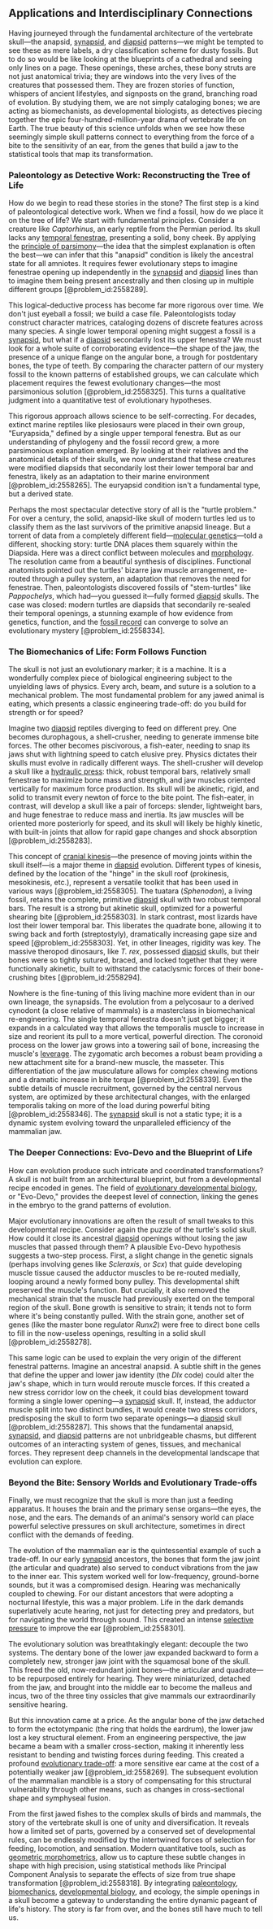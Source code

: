 ## Applications and Interdisciplinary Connections

Having journeyed through the fundamental architecture of the vertebrate skull—the anapsid, [synapsid](@article_id:173415), and [diapsid](@article_id:170074) patterns—we might be tempted to see these as mere labels, a dry classification scheme for dusty fossils. But to do so would be like looking at the blueprints of a cathedral and seeing only lines on a page. These openings, these arches, these bony struts are not just anatomical trivia; they are windows into the very lives of the creatures that possessed them. They are frozen stories of function, whispers of ancient lifestyles, and signposts on the grand, branching road of evolution. By studying them, we are not simply cataloging bones; we are acting as biomechanists, as developmental biologists, as detectives piecing together the epic four-hundred-million-year drama of vertebrate life on Earth. The true beauty of this science unfolds when we see how these seemingly simple skull patterns connect to everything from the force of a bite to the sensitivity of an ear, from the genes that build a jaw to the statistical tools that map its transformation.

### Paleontology as Detective Work: Reconstructing the Tree of Life

How do we begin to read these stories in the stone? The first step is a kind of paleontological detective work. When we find a fossil, how do we place it on the tree of life? We start with fundamental principles. Consider a creature like *Captorhinus*, an early reptile from the Permian period. Its skull lacks any [temporal fenestrae](@article_id:163586), presenting a solid, bony cheek. By applying the [principle of parsimony](@article_id:142359)—the idea that the simplest explanation is often the best—we can infer that this "anapsid" condition is likely the ancestral state for all amniotes. It requires fewer evolutionary steps to imagine fenestrae opening up independently in the [synapsid](@article_id:173415) and [diapsid](@article_id:170074) lines than to imagine them being present ancestrally and then closing up in multiple different groups [@problem_id:2558289].

This logical-deductive process has become far more rigorous over time. We don't just eyeball a fossil; we build a case file. Paleontologists today construct character matrices, cataloging dozens of discrete features across many species. A single lower temporal opening might suggest a fossil is a [synapsid](@article_id:173415), but what if a [diapsid](@article_id:170074) secondarily lost its upper fenestra? We must look for a whole suite of corroborating evidence—the shape of the jaw, the presence of a unique flange on the angular bone, a trough for postdentary bones, the type of teeth. By comparing the character pattern of our mystery fossil to the known patterns of established groups, we can calculate which placement requires the fewest evolutionary changes—the most parsimonious solution [@problem_id:2558325]. This turns a qualitative judgment into a quantitative test of evolutionary hypotheses.

This rigorous approach allows science to be self-correcting. For decades, extinct marine reptiles like plesiosaurs were placed in their own group, "Euryapsida," defined by a single upper temporal fenestra. But as our understanding of phylogeny and the fossil record grew, a more parsimonious explanation emerged. By looking at their relatives and the anatomical details of their skulls, we now understand that these creatures were modified diapsids that secondarily lost their lower temporal bar and fenestra, likely as an adaptation to their marine environment [@problem_id:2558265]. The euryapsid condition isn't a fundamental type, but a derived state.

Perhaps the most spectacular detective story of all is the "turtle problem." For over a century, the solid, anapsid-like skull of modern turtles led us to classify them as the last survivors of the primitive anapsid lineage. But a torrent of data from a completely different field—[molecular genetics](@article_id:184222)—told a different, shocking story: turtle DNA places them squarely within the Diapsida. Here was a direct conflict between molecules and [morphology](@article_id:272591). The resolution came from a beautiful synthesis of disciplines. Functional anatomists pointed out the turtles' bizarre jaw muscle arrangement, re-routed through a pulley system, an adaptation that removes the need for fenestrae. Then, paleontologists discovered fossils of "stem-turtles" like *Pappochelys*, which had—you guessed it—fully formed [diapsid](@article_id:170074) skulls. The case was closed: modern turtles are diapsids that secondarily re-sealed their temporal openings, a stunning example of how evidence from genetics, function, and the [fossil record](@article_id:136199) can converge to solve an evolutionary mystery [@problem_id:2558334].

### The Biomechanics of Life: Form Follows Function

The skull is not just an evolutionary marker; it is a machine. It is a wonderfully complex piece of biological engineering subject to the unyielding laws of physics. Every arch, beam, and suture is a solution to a mechanical problem. The most fundamental problem for any jawed animal is eating, which presents a classic engineering trade-off: do you build for strength or for speed?

Imagine two [diapsid](@article_id:170074) reptiles diverging to feed on different prey. One becomes durophagous, a shell-crusher, needing to generate immense bite forces. The other becomes piscivorous, a fish-eater, needing to snap its jaws shut with lightning speed to catch elusive prey. Physics dictates their skulls must evolve in radically different ways. The shell-crusher will develop a skull like a [hydraulic press](@article_id:269940): thick, robust temporal bars, relatively small fenestrae to maximize bone mass and strength, and jaw muscles oriented vertically for maximum force production. Its skull will be akinetic, rigid, and solid to transmit every newton of force to the bite point. The fish-eater, in contrast, will develop a skull like a pair of forceps: slender, lightweight bars, and huge fenestrae to reduce mass and inertia. Its jaw muscles will be oriented more posteriorly for speed, and its skull will likely be highly kinetic, with built-in joints that allow for rapid gape changes and shock absorption [@problem_id:2558283].

This concept of [cranial kinesis](@article_id:165105)—the presence of moving joints within the skull itself—is a major theme in [diapsid](@article_id:170074) evolution. Different types of kinesis, defined by the location of the "hinge" in the skull roof (prokinesis, mesokinesis, etc.), represent a versatile toolkit that has been used in various ways [@problem_id:2558305]. The tuatara (*Sphenodon*), a living fossil, retains the complete, primitive [diapsid](@article_id:170074) skull with two robust temporal bars. The result is a strong but akinetic skull, optimized for a powerful shearing bite [@problem_id:2558303]. In stark contrast, most lizards have lost their lower temporal bar. This liberates the quadrate bone, allowing it to swing back and forth (streptostyly), dramatically increasing gape size and speed [@problem_id:2558303]. Yet, in other lineages, rigidity was key. The massive theropod dinosaurs, like *T. rex*, possessed [diapsid](@article_id:170074) skulls, but their bones were so tightly sutured, braced, and locked together that they were functionally akinetic, built to withstand the cataclysmic forces of their bone-crushing bites [@problem_id:2558294].

Nowhere is the fine-tuning of this living machine more evident than in our own lineage, the synapsids. The evolution from a pelycosaur to a derived cynodont (a close relative of mammals) is a masterclass in biomechanical re-engineering. The single temporal fenestra doesn't just get bigger; it expands in a calculated way that allows the temporalis muscle to increase in size and reorient its pull to a more vertical, powerful direction. The coronoid process on the lower jaw grows into a towering sail of bone, increasing the muscle's [leverage](@article_id:172073). The zygomatic arch becomes a robust beam providing a new attachment site for a brand-new muscle, the masseter. This differentiation of the jaw musculature allows for complex chewing motions and a dramatic increase in bite torque [@problem_id:2558339]. Even the subtle details of muscle recruitment, governed by the central nervous system, are optimized by these architectural changes, with the enlarged temporalis taking on more of the load during powerful biting [@problem_id:2558346]. The [synapsid](@article_id:173415) skull is not a static type; it is a dynamic system evolving toward the unparalleled efficiency of the mammalian jaw.

### The Deeper Connections: Evo-Devo and the Blueprint of Life

How can evolution produce such intricate and coordinated transformations? A skull is not built from an architectural blueprint, but from a developmental recipe encoded in genes. The field of [evolutionary developmental biology](@article_id:138026), or "Evo-Devo," provides the deepest level of connection, linking the genes in the embryo to the grand patterns of evolution.

Major evolutionary innovations are often the result of small tweaks to this developmental recipe. Consider again the puzzle of the turtle's solid skull. How could it close its ancestral [diapsid](@article_id:170074) openings without losing the jaw muscles that passed through them? A plausible Evo-Devo hypothesis suggests a two-step process. First, a slight change in the genetic signals (perhaps involving genes like *Scleraxis*, or *Scx*) that guide developing muscle tissue caused the adductor muscles to be re-routed medially, looping around a newly formed bony pulley. This developmental shift preserved the muscle's function. But crucially, it also removed the mechanical strain that the muscle had previously exerted on the temporal region of the skull. Bone growth is sensitive to strain; it tends not to form where it's being constantly pulled. With the strain gone, another set of genes (like the master bone regulator *Runx2*) were free to direct bone cells to fill in the now-useless openings, resulting in a solid skull [@problem_id:2558278].

This same logic can be used to explain the very origin of the different fenestral patterns. Imagine an ancestral anapsid. A subtle shift in the genes that define the upper and lower jaw identity (the *Dlx* code) could alter the jaw's shape, which in turn would reroute muscle forces. If this created a new stress corridor low on the cheek, it could bias development toward forming a single lower opening—a [synapsid](@article_id:173415) skull. If, instead, the adductor muscle split into two distinct bundles, it would create two stress corridors, predisposing the skull to form two separate openings—a [diapsid](@article_id:170074) skull [@problem_id:2558287]. This shows that the fundamental anapsid, [synapsid](@article_id:173415), and [diapsid](@article_id:170074) patterns are not unbridgeable chasms, but different outcomes of an interacting system of genes, tissues, and mechanical forces. They represent deep channels in the developmental landscape that evolution can explore.

### Beyond the Bite: Sensory Worlds and Evolutionary Trade-offs

Finally, we must recognize that the skull is more than just a feeding apparatus. It houses the brain and the primary sense organs—the eyes, the nose, and the ears. The demands of an animal's sensory world can place powerful selective pressures on skull architecture, sometimes in direct conflict with the demands of feeding.

The evolution of the mammalian ear is the quintessential example of such a trade-off. In our early [synapsid](@article_id:173415) ancestors, the bones that form the jaw joint (the articular and quadrate) also served to conduct vibrations from the jaw to the inner ear. This system worked well for low-frequency, ground-borne sounds, but it was a compromised design. Hearing was mechanically coupled to chewing. For our distant ancestors that were adopting a nocturnal lifestyle, this was a major problem. Life in the dark demands superlatively acute hearing, not just for detecting prey and predators, but for navigating the world through sound. This created an intense [selective pressure](@article_id:167042) to improve the ear [@problem_id:2558301].

The evolutionary solution was breathtakingly elegant: decouple the two systems. The dentary bone of the lower jaw expanded backward to form a completely new, stronger jaw joint with the squamosal bone of the skull. This freed the old, now-redundant joint bones—the articular and quadrate—to be repurposed entirely for hearing. They were miniaturized, detached from the jaw, and brought into the middle ear to become the malleus and incus, two of the three tiny ossicles that give mammals our extraordinarily sensitive hearing.

But this innovation came at a price. As the angular bone of the jaw detached to form the ectotympanic (the ring that holds the eardrum), the lower jaw lost a key structural element. From an engineering perspective, the jaw became a beam with a smaller cross-section, making it inherently less resistant to bending and twisting forces during feeding. This created a profound [evolutionary trade-off](@article_id:154280): a more sensitive ear came at the cost of a potentially weaker jaw [@problem_id:2558269]. The subsequent evolution of the mammalian mandible is a story of compensating for this structural vulnerability through other means, such as changes in cross-sectional shape and symphyseal fusion.

From the first jawed fishes to the complex skulls of birds and mammals, the story of the vertebrate skull is one of unity and diversification. It reveals how a limited set of parts, governed by a conserved set of developmental rules, can be endlessly modified by the intertwined forces of selection for feeding, locomotion, and sensation. Modern quantitative tools, such as [geometric morphometrics](@article_id:166735), allow us to capture these subtle changes in shape with high precision, using statistical methods like Principal Component Analysis to separate the effects of size from true shape transformation [@problem_id:2558318]. By integrating [paleontology](@article_id:151194), [biomechanics](@article_id:153479), [developmental biology](@article_id:141368), and ecology, the simple openings in a skull become a gateway to understanding the entire dynamic pageant of life's history. The story is far from over, and the bones still have much to tell us.